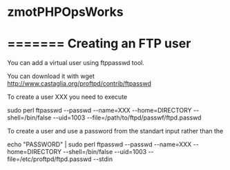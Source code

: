 # zmotPHPOpsWorks



=======
Creating an FTP user
=======

You can add a virtual user using ftppasswd tool.

You can download it with wget http://www.castaglia.org/proftpd/contrib/ftpasswd

To create a user XXX you need to execute

sudo perl ftpasswd --passwd --name=XXX --home=DIRECTORY --shell=/bin/false --uid=1003 --file=/path/to/ftpd/passwf/ftpd.passwd

To create a user and use a password from the standart input rather than the

echo "PASSWORD" | sudo perl ftpasswd --passwd --name=XXX --home=DIRECTORY --shell=/bin/false --uid=1003 --file=/etc/proftpd/ftpd.passwd  --stdin

